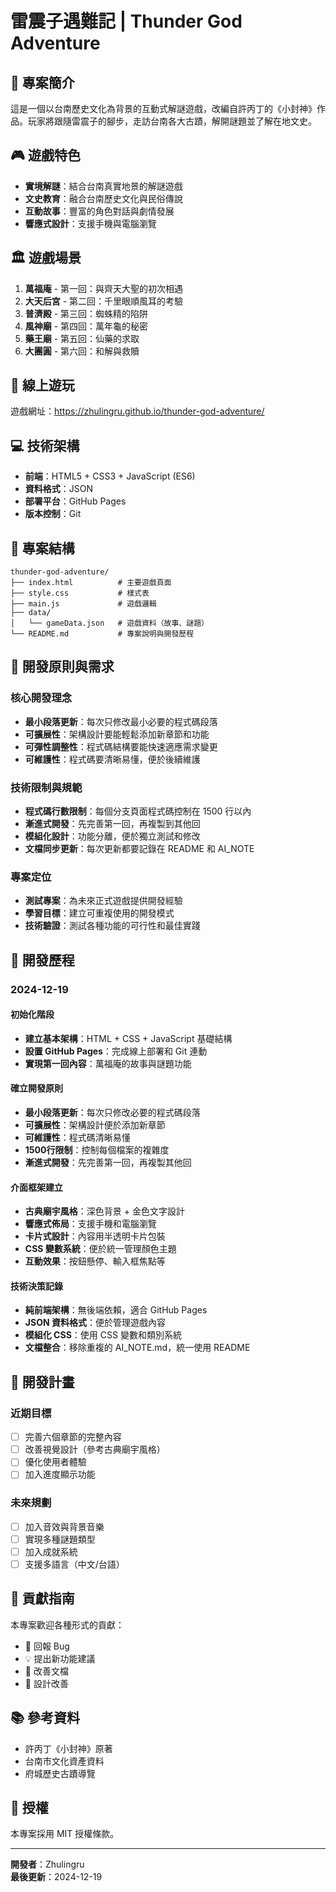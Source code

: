 # 雷震子遇難記 | Thunder God Adventure

## 📖 專案簡介

這是一個以台南歷史文化為背景的互動式解謎遊戲，改編自許丙丁的《小封神》作品。玩家將跟隨雷震子的腳步，走訪台南各大古蹟，解開謎題並了解在地文史。

## 🎮 遊戲特色

- **實境解謎**：結合台南真實地景的解謎遊戲
- **文史教育**：融合台南歷史文化與民俗傳說
- **互動故事**：豐富的角色對話與劇情發展
- **響應式設計**：支援手機與電腦瀏覽

## 🏛️ 遊戲場景

1. **萬福庵** - 第一回：與齊天大聖的初次相遇
2. **大天后宮** - 第二回：千里眼順風耳的考驗
3. **普濟殿** - 第三回：蜘蛛精的陷阱
4. **風神廟** - 第四回：萬年龜的秘密
5. **藥王廟** - 第五回：仙藥的求取
6. **大團圓** - 第六回：和解與救贖

## 🚀 線上遊玩

遊戲網址：https://zhulingru.github.io/thunder-god-adventure/

## 💻 技術架構

- **前端**：HTML5 + CSS3 + JavaScript (ES6)
- **資料格式**：JSON
- **部署平台**：GitHub Pages
- **版本控制**：Git

## 📁 專案結構

```
thunder-god-adventure/
├── index.html          # 主要遊戲頁面
├── style.css           # 樣式表
├── main.js             # 遊戲邏輯
├── data/
│   └── gameData.json   # 遊戲資料（故事、謎題）
└── README.md           # 專案說明與開發歷程
```

## 🎯 開發原則與需求

### 核心開發理念
- **最小段落更新**：每次只修改最小必要的程式碼段落
- **可擴展性**：架構設計要能輕鬆添加新章節和功能
- **可彈性調整性**：程式碼結構要能快速適應需求變更
- **可維護性**：程式碼要清晰易懂，便於後續維護

### 技術限制與規範
- **程式碼行數限制**：每個分支頁面程式碼控制在 1500 行以內
- **漸進式開發**：先完善第一回，再複製到其他回
- **模組化設計**：功能分離，便於獨立測試和修改
- **文檔同步更新**：每次更新都要記錄在 README 和 AI_NOTE

### 專案定位
- **測試專案**：為未來正式遊戲提供開發經驗
- **學習目標**：建立可重複使用的開發模式
- **技術驗證**：測試各種功能的可行性和最佳實踐

## 📝 開發歷程

### 2024-12-19

#### 初始化階段
- **建立基本架構**：HTML + CSS + JavaScript 基礎結構
- **設置 GitHub Pages**：完成線上部署和 Git 連動
- **實現第一回內容**：萬福庵的故事與謎題功能

#### 確立開發原則
- **最小段落更新**：每次只修改必要的程式碼段落
- **可擴展性**：架構設計便於添加新章節
- **可維護性**：程式碼清晰易懂
- **1500行限制**：控制每個檔案的複雜度
- **漸進式開發**：先完善第一回，再複製其他回

#### 介面框架建立
- **古典廟宇風格**：深色背景 + 金色文字設計
- **響應式佈局**：支援手機和電腦瀏覽
- **卡片式設計**：內容用半透明卡片包裝
- **CSS 變數系統**：便於統一管理顏色主題
- **互動效果**：按鈕懸停、輸入框焦點等

#### 技術決策記錄
- **純前端架構**：無後端依賴，適合 GitHub Pages
- **JSON 資料格式**：便於管理遊戲內容
- **模組化 CSS**：使用 CSS 變數和類別系統
- **文檔整合**：移除重複的 AI_NOTE.md，統一使用 README

## 🎯 開發計畫

### 近期目標
- [ ] 完善六個章節的完整內容
- [ ] 改善視覺設計（參考古典廟宇風格）
- [ ] 優化使用者體驗
- [ ] 加入進度顯示功能

### 未來規劃
- [ ] 加入音效與背景音樂
- [ ] 實現多種謎題類型
- [ ] 加入成就系統
- [ ] 支援多語言（中文/台語）

## 🤝 貢獻指南

本專案歡迎各種形式的貢獻：
- 🐛 回報 Bug
- 💡 提出新功能建議
- 📝 改善文檔
- 🎨 設計改善

## 📚 參考資料

- 許丙丁《小封神》原著
- 台南市文化資產資料
- 府城歷史古蹟導覽

## 📄 授權

本專案採用 MIT 授權條款。

---

**開發者**：Zhulingru  
**最後更新**：2024-12-19

